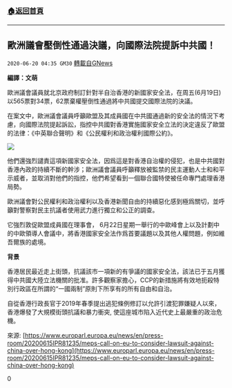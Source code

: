 ###  [:house:返回首頁](https://github.com/ourhimalayas/txt)
---

## 歐洲議會壓倒性通過決議，向國際法院提訴中共國！
`2020-06-20 04:35 GM30` [轉載自GNews](https://gnews.org/zh-hant/240044/)

**編譯：文萌**

歐洲議會議員就北京政府制訂針對半自治香港的新國家安全法，在周五(6月19日)以565票對34票，62票棄權壓倒性通過將中共國提交國際法院的決議。

在案文中，歐洲議會議員呼籲歐盟及其成員國在中共國通過新的安全法的情況下考慮，向國際法院提起訴訟，指控中共國對香港實施國家安全立法的決定違反了歐盟的法律：《中英聯合聲明》和《公民權利和政治權利國際公約》。

![](https://gnews.org/wp-content/uploads/2020/06/image0-140.jpg)

他們還強烈譴責這項新國家安全法，因爲這是對香港自治權的侵犯，也是中共國對香港內政的持續不斷的幹涉；歐洲議會議員呼籲釋放被監禁的民主運動人士和和平示威者，並取消對他們的指控，他們希望看到一個聯合國特使被任命專門處理香港局勢。

歐洲議會對公民權利和政治權利以及香港新聞自由的持續惡化感到極爲關切，並呼籲對警察對民主抗議者使用武力進行獨立和公正的調查。

它強烈敦促歐盟成員國在理事會， 6月22日星期一舉行的中歐峰會上以及計劃中的中歐領導人會議中，將香港國家安全法作爲首要議題以及其他人權問題，例如維吾爾族的處境。

**背景**

香港居民最近走上街頭，抗議該市一項新的有爭議的國家安全法，該法已于五月獲得中共國大陸立法機關的批准。許多觀察家擔心，CCP的新措施將有效地扼殺特別行政區在所謂的“一國兩制”原則下所享有的所有自由和自治。

自從香港行政長官于2019年春季提出逃犯條例修訂以允許引渡犯罪嫌疑人以來，香港爆發了大規模街頭抗議和暴力衝突, 使這座城市陷入近代史上最嚴重的政治危機。

來源: [https://www.europarl.europa.eu/news/en/press-room/20200615IPR81235/meps-call-on-eu-to-consider-lawsuit-against-china-over-hong-kong](https://www.europarl.europa.eu/news/en/press-room/20200615IPR81235/meps-call-on-eu-to-consider-lawsuit-against-china-over-hong-kong)

0
